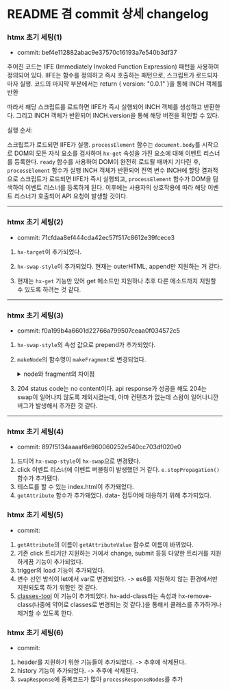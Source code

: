 # README 겸 commit 상세 changelog

### htmx 초기 세팅(1)

- commit: bef4e112882abac9e37570c16193a7e540b3df37

주어진 코드는 IIFE (Immediately Invoked Function Expression) 패턴을 사용하여 정의되어 있다.
IIFE는 함수를 정의하고 즉시 호출하는 패턴으로, 스크립트가 로드되자마자 실행.
코드의 마지막 부분에서는 return { version: "0.0.1" }을 통해 INCH 객체를 반환

따라서 해당 스크립트를 로드하면 IIFE가 즉시 실행되어 INCH 객체를 생성하고 반환한다. 그리고 INCH 객체가 반환되어 INCH.version을 통해 해당 버전을 확인할 수 있다.

실행 순서:

스크립트가 로드되면 IIFE가 실행.
<code>processElement</code> 함수는 <code>document.body</code>를 시작으로 DOM의 모든 자식 요소를 검사하며 <code>hx-get</code> 속성을 가진 요소에 대해 이벤트 리스너를 등록한다.
<code>ready</code> 함수를 사용하여 DOM이 완전히 로드될 때까지 기다린 후, <code>processElement</code> 함수가 실행
INCH 객체가 반환되어 전역 변수 INCH에 할당
결과적으로 스크립트가 로드되면 IIFE가 즉시 실행되고, <code>processElement</code> 함수가 DOM을 탐색하여 이벤트 리스너를 등록하게 된다. 이후에는 사용자의 상호작용에 따라 해당 이벤트 리스너가 호출되어 API 요청이 발생할 것이다.

<hr />

### htmx 초기 세팅(2)

- commit: 71cfdaa8ef444cda42ec57f517c8612e39fcece3

1. <code>hx-target</code>이 추가되었다.

2. <code>hx-swap-style</code>이 추가되었다.
   현재는 outerHTML, append만 지원하는 거 같다.

3. 현재는 <code>hx-get</code> 기능만 있어 get 메소드만 지원하나
   추후 다른 메소드까지 지원할 수 있도록 하려는 것 같다.

<hr />

### htmx 초기 세팅(3)

- commit: f0a199b4a6601d22766a799507ceaa0f034572c5

1. <code>hx-swap-style</code>의 속성 값으로 prepend가 추가되었다.
2. <code>makeNode</code>의 함수명이 <code>makeFragment</code>로 변경되었다.
   <details>
      <summary>node와 fragment의 차이점</summary>
      - node
         DOM에서 모든 노드의 기본 인터페이스를 나타낸다. 단순한 Text도 하나의 node이다.
         `<p>이것은 <strong>텍스트</strong>입니다.</p>`에서 `텍스트`,`입니다.`가 Text 노드이다.
         즉, 좀 더 포괄적인 의미가 된다.
      - fragment
         fragment는 HTMLElement의 집합이다.

   즉, 해당 함수명을 좀 더 명시적으로 fragment를 만든다는 의미를 내포하기 위해 변경한 것이다.
   </details>

3. 204 status code는 no content이다. api response가 성공을 해도 204는 swap이 일어나지 않도록 제외시켰는데, 아마 컨텐츠가 없는데 스왑이 일어나니깐 버그가 발생해서 추가한 것 같다.

<hr />

### htmx 초기 세팅(4)

- commit: 897f5134aaaaf6e960060252e540cc703df020e0

1. 드디어 <code>hx-swap-style</code>이 <code>hx-swap</code>으로 변경됐다.
2. click 이벤트 리스너에 이벤트 버블링이 발생했던 거 같다. <code>e.stopPropagation()</code> 함수가 추가됐다.
3. 테스트를 할 수 있는 index.html이 추가돼었다.
4. <code>getAttribute</code> 함수가 추가돼었다. data- 접두어에 대응하기 위해 추가되었다.

### htmx 초기 세팅(5)

- commit: 

1. <code>getAttribute</code>의 이름이 <code>getAttributeValue</code> 함수로 이름이 바뀌었다.
2. 기존 click 트리거만 지원하는 거에서 change, submit 등등 다양한 트리거를 지원하게끔 기능이 추가되었다.
3. trigger의 load 기능이 추가되었다. 
4. 변수 선언 방식이 let에서 var로 변경되었다. -> es6를 지원하지 않는 환경에서만 지원되도록 하기 위함인 것 같다. 
5. [classes-tool](https://htmx.org/extensions/class-tools/) 이 기능이 추가되었다. hx-add-class라는 속성과 hx-remove-class(나중에 약어로 classes로 변경되는 것 같다.)을 통해서 클래스를 추가하거나 제거할 수 있도록 한다.

### htmx 초기 세팅(6)

- commit: 

1. header를 지원하기 위한 기능들이 추가되었다. -> 추후에 삭제된다.
2. history 기능이 추가되었다. -> 추후에 삭제된다.
3. <code>swapResponse</code>에 중복코드가 많아 <code>processResponseNodes</code>를 추가